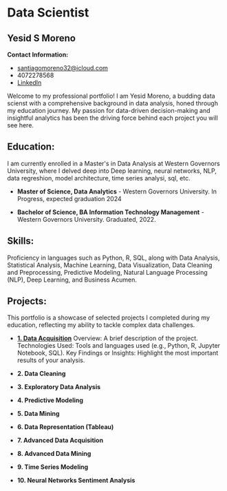 # Data Scientist

## Yesid S Moreno

**Contact Information:** 

- santiagomoreno32@icloud.com  
- 4072278568 
- [LinkedIn](https://www.linkedin.com/in/yesid-moreno-883bb3181/)
  
Welcome to my professional portfolio! I am Yesid Moreno, a budding data scienst with a comprehensive background in data analysis, honed through my education journey. My passion for data-driven decision-making and insightful analytics has been the driving force behind each project you will see here.

## Education:

I am currently enrolled in a  Master's in Data Analysis at Western Governors University, where I delved deep into Deep learning, neural networks, NLP, data regreshion, model architecture, time series analysi, sql, etc. 

-  **Master of Science, Data Analytics** - Western Governors University. In Progress, expected graduation 2024

-  **Bachelor of Science, BA Information Technology Management** - Western Governors University. Graduated, 2022.

  
## Skills:

Proficiency in languages such as Python, R, SQL, along with Data Analysis, Statistical Analysis, Machine Learning, Data Visualization, Data Cleaning and Preprocessing, Predictive Modeling, Natural Language Processing (NLP), Deep Learning, and Business Acumen.


## Projects:

This portfolio is a showcase of selected projects I completed during my education, reflecting my ability to tackle complex data challenges.


- [**1. Data Acquisition**](_projects/Data_Acquisition.md)
Overview: A brief description of the project.
Technologies Used: Tools and languages used (e.g., Python, R, Jupyter Notebook, SQL).
Key Findings or Insights: Highlight the most important results of your analysis.

- **2. Data Cleaning**

- **3. Exploratory Data Analysis**
  
- **4. Predictive Modeling**

- **5. Data Mining**

- **6. Data Representation (Tableau)**
 
- **7. Advanced Data Acquisition**

- **8. Advanced Data Mining**

- **9. Time Series Modeling**

- **10. Neural Networks Sentiment Analysis**

